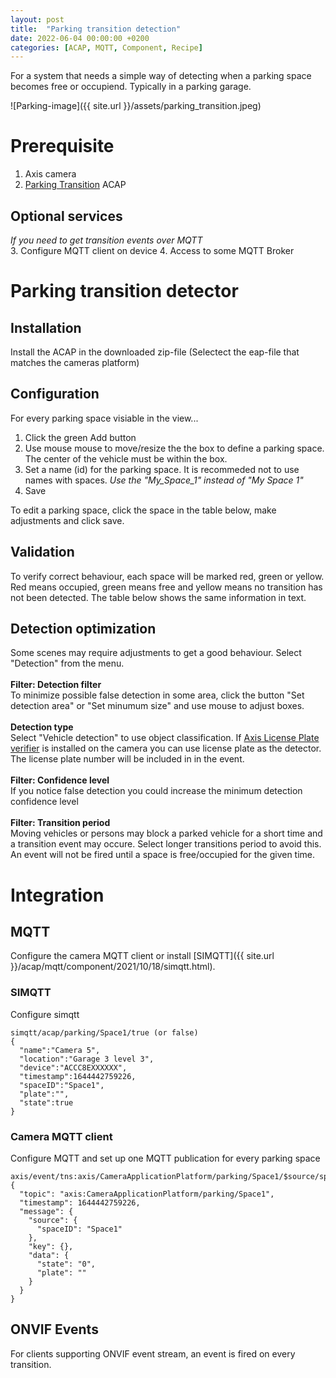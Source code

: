 ```yaml
---
layout: post
title:  "Parking transition detection"
date: 2022-06-04 00:00:00 +0200
categories: [ACAP, MQTT, Component, Recipe]
---
```

For a system that needs a simple way of detecting when a parking space becomes free or occupiend.  Typically in a parking garage.

![Parking-image]({{ site.url }}/assets/parking_transition.jpeg)

# Prerequisite
1. Axis camera 
2. [Parking Transition](https://files.juhlin.me/acap/Parking?source=pages) ACAP

## Optional services
_If you need to get transition events over MQTT_   
3. Configure MQTT client on device
4. Access to some MQTT Broker

# Parking transition detector

## Installation
Install the ACAP in the downloaded zip-file
(Selectect the eap-file that matches the cameras platform)
## Configuration
For every parking space visiable in the view...
1. Click the green Add button
2. Use mouse mouse to move/resize the the box to define a parking space.  The center of the vehicle must be within the box.
3. Set a name (id) for the parking space.  It is recommeded not to use names with spaces. *Use the "My_Space_1" instead of "My Space 1"*
4. Save

To edit a parking space, click the space in the table below, make adjustments and click save.

## Validation
To verify correct behaviour, each space will be marked red, green or yellow.
 Red means occupied, green means free and yellow means no transition has not been detected. 
 The table below shows the same information in text.


## Detection optimization
Some scenes may require adjustments to get a good behaviour.  Select "Detection" from the menu.  
\
**Filter: Detection filter**  
To minimize possible false detection in some area, click the button "Set detection area" or "Set minumum size" and use mouse to adjust boxes.  
\
**Detection type**  
Select "Vehicle detection" to use object classification.  If [Axis License Plate verifier](https://www.axis.com/products/axis-license-plate-verifier) is installed on the camera you can use license plate as the detector.  The license plate number will be included in in the event.  
\
**Filter: Confidence level**  
If you notice false detection you could increase the minimum detection confidence level  
\
**Filter: Transition period**  
Moving vehicles or persons may block a parked vehicle for a short time and a transition event may occure.  Select longer transitions period to avoid this.  An event will not be fired until a space is free/occupied for the given time.  

# Integration

## MQTT
Configure the camera MQTT client or install [SIMQTT]({{ site.url }}/acap/mqtt/component/2021/10/18/simqtt.html).

### SIMQTT
Configure simqtt
```
simqtt/acap/parking/Space1/true (or false)
{
  "name":"Camera 5",
  "location":"Garage 3 level 3",
  "device":"ACCC8EXXXXXX",
  "timestamp":1644442759226,
  "spaceID":"Space1",
  "plate":"",
  "state":true
}
```

### Camera MQTT client
Configure MQTT and set up one MQTT publication for every parking space
```
axis/event/tns:axis/CameraApplicationPlatform/parking/Space1/$source/spaceID/Space1
{
  "topic": "axis:CameraApplicationPlatform/parking/Space1",
  "timestamp": 1644442759226,
  "message": {
    "source": {
      "spaceID": "Space1"
    },
    "key": {},
    "data": {
      "state": "0",
      "plate": ""
    }
  }
}
```


## ONVIF Events
For clients supporting ONVIF event stream, an event is fired on every transition.
